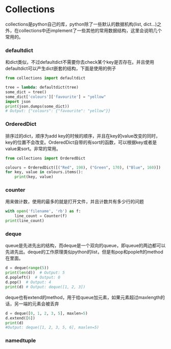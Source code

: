 # Collections
collections是python自己的库，python除了一些默认的数据机构(list, dict...)之外，在collections中还implement了一些其他的常用数据结构，这里会说明几个常用的。

### defaultdict
和dict类似，不过defaultdict不需要你去check某个key是否存在。并且使用defaultdict可以产生dict嵌套的结构，下面是使用的例子
```python
from collections import defaultdict

tree = lambda: defaultdict(tree)
some_dict = tree()
some_dict['colours']['favourite'] = "yellow"
import json
print(json.dumps(some_dict))
# Output: {"colours": {"favourite": "yellow"}}
```

### OrderedDict
排序过的dict，顺序为add key的时候的顺序，并且在key的value改变的同时，key的位置不会改变。OrderedDict自带的有sort的函数，可以根据key或者是value来sort。非常的常用。
```python
from collections import OrderedDict

colours = OrderedDict([("Red", 198), ("Green", 170), ("Blue", 160)])
for key, value in colours.items():
    print(key, value)
```

### counter
用来做计数，使用的最多的就是打开文件，并且计数共有多少行的问题
```python
with open('filename', 'rb') as f:
    line_count = Counter(f)
print(line_count)
```

### deque
queue是先进先出的结构，而deque是一个双向的queue，即queue的两边都可以先进先出。deque的工作原理类似python的list，但是有pop和popleft的method在里面。
```python
d = deque(range(5))
print(len(d))  # Output: 5
d.popleft()  # Output: 0
d.pop()  # Output: 4
print(d) # Output: deque([1, 2, 3])
```
deque也有extend的method，用于给queue加元素，如果元素超过maxlength的话，另一端的元素会被丢弃
```python
d = deque([0, 1, 2, 3, 5], maxlen=5)
d.extend([6])
print(d)
#Output: deque([1, 2, 3, 5, 6], maxlen=5)
```

### namedtuple

